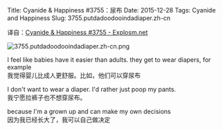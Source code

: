 Title: Cyanide & Happiness #3755：尿布
Date: 2015-12-28
Tags: Cyanide and Happiness
Slug: 3755.putdadoodooindadiaper.zh-cn

译自：[Cyanide & Happiness #3755 - Explosm.net](http://explosm.net/comics/3755/)


![3755.putdadoodooindadiaper.zh-cn.png](/static/images/comics/3755.putdadoodooindadiaper.zh-cn.png)





I feel like babies have it easier
than adults. they get to wear diapers,
for example     
我觉得婴儿比成人更舒服。比如，他们可以穿尿布


I don't want to wear a diaper.
I'd rather just poop my pants.      
我宁愿拉裤子也不想穿尿布。


because I'm a grown up and can
make my own decisions       
因为我已经长大了，我可以自己做决定